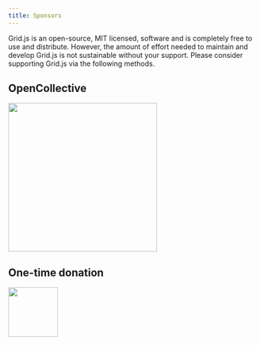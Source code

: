 ```yaml
---
title: Sponsors
---
```


Grid.js is an open-source, MIT licensed, software and is completely free to use and distribute. 
However, the amount of effort needed to maintain and develop Grid.js is not sustainable without your support. Please
consider supporting Grid.js via the following methods.

## OpenCollective

<a href="https://opencollective.com/gridjs/donate" target="_blank">
  <img src="https://opencollective.com/gridjs/donate/button@2x.png?color=blue" width="300" />
</a>

## One-time donation

<a href="https://www.paypal.me/afshinmeh" target="_blank" rel="noopener">
  <img src="/img/paypal.png" width="100" />
</a>